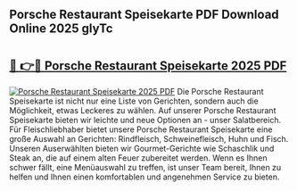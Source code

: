 ## Porsche Restaurant Speisekarte PDF Download Online 2025 glyTc

# <h2><a href="http://gccivf.nevu.top/?p=Porsche+Restaurant+Speisekarte">🔗 👉🔴 Porsche Restaurant Speisekarte 2025 PDF</a></h2>

[![Porsche Restaurant Speisekarte 2025 PDF](https://i.imgur.com/dBaPXMq.png)](http://gccivf.nevu.top/?p=Porsche+Restaurant+Speisekarte)
Die Porsche Restaurant Speisekarte ist nicht nur eine Liste von Gerichten, sondern auch die Möglichkeit, etwas Leckeres zu wählen. Auf unserer Porsche Restaurant Speisekarte bieten wir leichte und neue Optionen an - unser Salatbereich. Für Fleischliebhaber bietet unsere Porsche Restaurant Speisekarte eine große Auswahl an Gerichten: Rindfleisch, Schweinefleisch, Huhn und Fisch. Unseren Auserwählten bieten wir Gourmet-Gerichte wie Schaschlik und Steak an, die auf einem alten Feuer zubereitet werden. Wenn es Ihnen schwer fällt, eine Menüauswahl zu treffen, ist unser Team bereit, Ihnen zu helfen und Ihnen einen komfortablen und angenehmen Service zu bieten.
